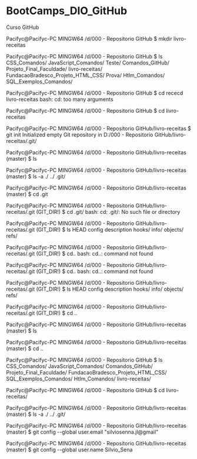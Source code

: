# BootCamps_DIO_GitHub

 Curso GitHub

 
Pacifyc@Pacifyc-PC MINGW64 /d/000 - Repositorio GitHub
$ mkdir livro-receitas

Pacifyc@Pacifyc-PC MINGW64 /d/000 - Repositorio GitHub
$ ls
CSS_Comandos/                       JavaScript_Comandos/      Teste/
Comandos_GitHub/                    Projeto_Final_Faculdade/  livro-receitas/
FundacaoBradesco_Projeto_HTML_CSS/  Prova/
Htlm_Comandos/                      SQL_Exemplos_Comandos/

Pacifyc@Pacifyc-PC MINGW64 /d/000 - Repositorio GitHub
$ cd rececd livro-receitas
bash: cd: too many arguments

Pacifyc@Pacifyc-PC MINGW64 /d/000 - Repositorio GitHub
$ cd livro-receitas

Pacifyc@Pacifyc-PC MINGW64 /d/000 - Repositorio GitHub/livro-receitas
$ git init
Initialized empty Git repository in D:/000 - Repositorio GitHub/livro-receitas/.git/

Pacifyc@Pacifyc-PC MINGW64 /d/000 - Repositorio GitHub/livro-receitas (master)
$ ls

Pacifyc@Pacifyc-PC MINGW64 /d/000 - Repositorio GitHub/livro-receitas (master)
$ ls -a
./  ../  .git/

Pacifyc@Pacifyc-PC MINGW64 /d/000 - Repositorio GitHub/livro-receitas (master)
$ cd .git

Pacifyc@Pacifyc-PC MINGW64 /d/000 - Repositorio GitHub/livro-receitas/.git (GIT_DIR!)
$ cd .git/
bash: cd: .git/: No such file or directory

Pacifyc@Pacifyc-PC MINGW64 /d/000 - Repositorio GitHub/livro-receitas/.git (GIT_DIR!)
$ ls
HEAD  config  description  hooks/  info/  objects/  refs/

Pacifyc@Pacifyc-PC MINGW64 /d/000 - Repositorio GitHub/livro-receitas/.git (GIT_DIR!)
$ cd..
bash: cd..: command not found

Pacifyc@Pacifyc-PC MINGW64 /d/000 - Repositorio GitHub/livro-receitas/.git (GIT_DIR!)
$ cd..
bash: cd..: command not found

Pacifyc@Pacifyc-PC MINGW64 /d/000 - Repositorio GitHub/livro-receitas/.git (GIT_DIR!)
$ ls
HEAD  config  description  hooks/  info/  objects/  refs/

Pacifyc@Pacifyc-PC MINGW64 /d/000 - Repositorio GitHub/livro-receitas/.git (GIT_DIR!)
$ cd ..

Pacifyc@Pacifyc-PC MINGW64 /d/000 - Repositorio GitHub/livro-receitas (master)
$ ls

Pacifyc@Pacifyc-PC MINGW64 /d/000 - Repositorio GitHub/livro-receitas (master)
$ cd ..

Pacifyc@Pacifyc-PC MINGW64 /d/000 - Repositorio GitHub
$ ls
CSS_Comandos/                       JavaScript_Comandos/
Comandos_GitHub/                    Projeto_Final_Faculdade/
FundacaoBradesco_Projeto_HTML_CSS/  SQL_Exemplos_Comandos/
Htlm_Comandos/                      livro-receitas/

Pacifyc@Pacifyc-PC MINGW64 /d/000 - Repositorio GitHub
$ cd livro-receitas/

Pacifyc@Pacifyc-PC MINGW64 /d/000 - Repositorio GitHub/livro-receitas (master)
$ ls -a
./  ../  .git/

Pacifyc@Pacifyc-PC MINGW64 /d/000 - Repositorio GitHub/livro-receitas (master)
$ git config --global user.email "silviosenna.jl@gmail"

Pacifyc@Pacifyc-PC MINGW64 /d/000 - Repositorio GitHub/livro-receitas (master)
$ git config --global user.name Silvio_Sena


